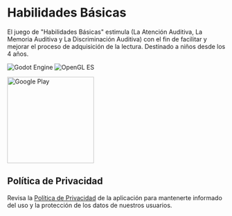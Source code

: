 # Habilidades Básicas

El juego de "Habilidades Básicas" estimula (La Atención Auditiva, La Memoria Auditiva y La Discriminación Auditiva) con el fin de facilitar y mejorar el proceso de adquisición de la lectura. Destinado a niños desde los 4 años.

![Godot Engine](https://img.shields.io/badge/Godot%20Engine-v3.2.1-blue)
![OpenGL ES](https://img.shields.io/badge/OpenGL%20ES-v3.0-blue)

<p align="left">
  <a href="https://play.google.com/store/apps/details?id=org.godotengine.habilidadesbasicas" target="_blank">
    <img src="https://gist.githubusercontent.com/laloinsane/c3f8c1d55bff39e606c0be5e3b400886/raw/5afed4ae3494a575cc1e93cee5e00adeb6aa82b4/google-play-badge.png" alt="Google Play" width="200">
  </a>
</p>

## Política de Privacidad

Revisa la [Política de Privacidad](https://laloinsane.github.io/habilidades-basicas/index.html) de la aplicación para mantenerte informado del uso y la protección de los datos de nuestros usuarios.
